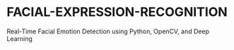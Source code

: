 # FACIAL-EXPRESSION-RECOGNITION
Real-Time Facial Emotion Detection using Python, OpenCV, and Deep Learning
